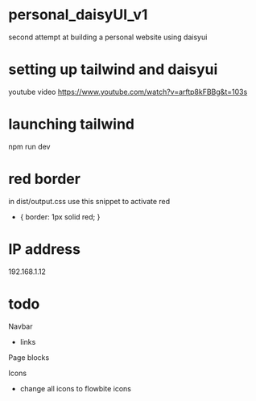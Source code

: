 # personal_daisyUI_v1
 second attempt at building a personal website using daisyui


# setting up tailwind and daisyui
youtube video https://www.youtube.com/watch?v=arftp8kFBBg&t=103s


# launching tailwind
npm run dev

# red border
in dist/output.css use this snippet to activate red

* {
  border: 1px solid red;
}

# IP address
192.168.1.12

# todo
Navbar
  - links

Page blocks

Icons
  - change all icons to flowbite icons